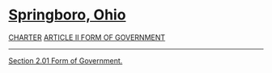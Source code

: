 [Springboro, Ohio](indexee20.html)
==================================

[CHARTER](1289a412.html) [ARTICLE II FORM OF GOVERNMENT](1320a412.html)

* * * * *

[Section 2.01 Form of Government.](1322a412.html)
